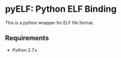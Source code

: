 pyELF: Python ELF Binding
====================
This is a python wrapper for ELF file format.

Requirements
-----------
* Python 2.7.x
